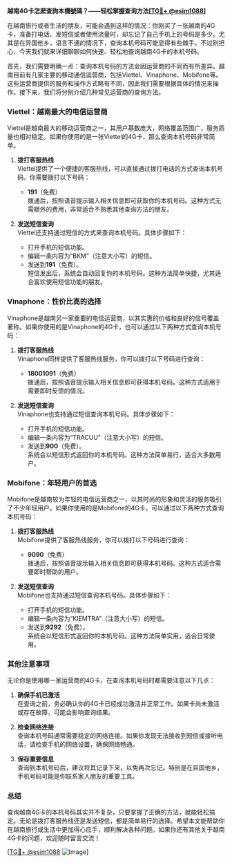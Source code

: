 **越南4G卡怎麽查詢本機號碼？——轻松掌握查询方法[[TG💪+ @esim1088](https://t.me/s/esim1088)]**

在越南旅行或者生活的朋友，可能会遇到这样的情况：你刚买了一张越南的4G卡，准备打电话、发短信或者使用流量时，却忘记了自己手机上的号码是多少。尤其是在异国他乡，语言不通的情况下，查询本机号码可能显得有些棘手。不过别担心，今天我们就来详细聊聊如何快速、轻松地查询越南4G卡的本机号码。

首先，我们需要明确一点：查询本机号码的方法会因运营商的不同而有所差异。越南目前有几家主要的移动通信运营商，包括Viettel、Vinaphone、Mobifone等。这些运营商提供的服务和操作方式略有不同，因此我们需要根据具体的情况来操作。接下来，我们将分别介绍几种常见运营商的查询方法。

### Viettel：越南最大的电信运营商

Viettel是越南最大的移动运营商之一，其用户基数庞大，网络覆盖范围广，服务质量也相对稳定。如果你使用的是一张Viettel的4G卡，那么查询本机号码非常简单。

1. **拨打客服热线**  
   Viettel提供了一个便捷的客服热线，可以直接通过拨打电话的方式查询本机号码。你需要拨打以下号码：
   - **191**（免费）  
     拨通后，按照语音提示输入相关信息即可获取你的本机号码。这种方式无需额外的费用，非常适合不熟悉其他查询方法的朋友。

2. **发送短信查询**  
   Viettel还支持通过短信的方式来查询本机号码。具体步骤如下：
   - 打开手机的短信功能。
   - 编辑一条内容为“BKM”（注意大小写）的短信。
   - 发送到**191**（免费）。  
     短信发出后，系统会自动回复你的本机号码。这种方法简单快捷，尤其适合喜欢使用短信功能的朋友。

### Vinaphone：性价比高的选择

Vinaphone是越南另一家重要的电信运营商，以其实惠的价格和良好的信号覆盖著称。如果你使用的是Vinaphone的4G卡，也可以通过以下两种方式查询本机号码：

1. **拨打客服热线**  
   Vinaphone同样提供了客服热线服务，你可以拨打以下号码进行查询：
   - **18001091**（免费）  
     拨通后，按照语音提示输入相关信息即可获得本机号码。这种方式适用于需要即时反馈的情况。

2. **发送短信查询**  
   Vinaphone也支持通过短信查询本机号码。具体步骤如下：
   - 打开手机的短信功能。
   - 编辑一条内容为“TRACUU”（注意大小写）的短信。
   - 发送到**900**（免费）。  
     系统会以短信形式返回你的本机号码。这种方法简单易行，适合大多数用户。

### Mobifone：年轻用户的首选

Mobifone是越南较为年轻的电信运营商之一，以其时尚的形象和灵活的服务吸引了不少年轻用户。如果你使用的是Mobifone的4G卡，可以通过以下两种方式查询本机号码：

1. **拨打客服热线**  
   Mobifone提供了客服热线服务，你可以拨打以下号码进行查询：
   - **9090**（免费）  
     拨通后，按照语音提示输入相关信息即可获得本机号码。这种方式适合需要即时帮助的用户。

2. **发送短信查询**  
   Mobifone也支持通过短信查询本机号码。具体步骤如下：
   - 打开手机的短信功能。
   - 编辑一条内容为“KIEMTRA”（注意大小写）的短信。
   - 发送到**9292**（免费）。  
     系统会以短信形式返回你的本机号码。这种方法简单实用，适合日常使用。

### 其他注意事项

无论你是使用哪一家运营商的4G卡，在查询本机号码时都需要注意以下几点：

1. **确保手机已激活**  
   在查询之前，务必确认你的4G卡已经成功激活并正常工作。如果卡尚未激活或存在故障，可能会影响查询结果。

2. **检查网络连接**  
   查询本机号码通常需要稳定的网络连接。如果你发现无法接收到短信或接听电话，请检查手机的网络设置，确保网络畅通。

3. **保存重要信息**  
   查询到本机号码后，建议将其记录下来，以免再次忘记。特别是在异国他乡，手机号码可能是你联系家人朋友的重要工具。

### 总结

查询越南4G卡的本机号码其实并不复杂，只要掌握了正确的方法，就能轻松搞定。无论是拨打客服热线还是发送短信，都是简单易行的选择。希望本文能帮助你在越南旅行或生活中更加得心应手，顺利解决各种问题。如果你还有其他关于越南4G卡的问题，欢迎随时留言交流！

[[TG💪+ @esim1088](https://t.me/s/esim1088) ![Image](https://i.postimg.cc/4NQfJmqS/Snipaste-2025-05-13-00-14-12.png)]